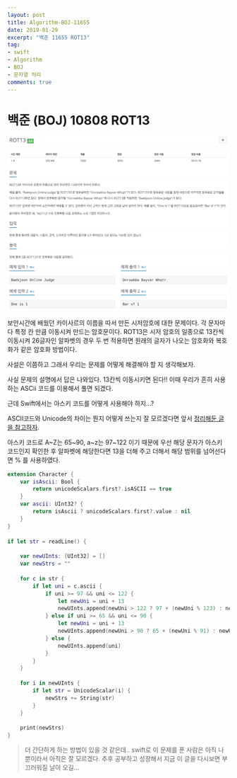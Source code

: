 ```yaml
---
layout: post
title: Algorithm-BOJ-11655
date: 2019-01-29
excerpt: "백준 11655 ROT13"
tag:
- swift
- Algorithm
- BOJ
- 문자열 처리
comments: true
---
```


# 백준 (BOJ) 10808 ROT13

<img src="../assets/img/posted/BOJ_11655.png">

보안시간에 배웠던 카이사르의 이름을 따서 만든 시저암호에 대한 문제이다. 각 문자마다 특정 칸 만큼 이동시켜 만드는 암호문이다. ROT13은 시저 암호의 일종으로 13칸씩 이동시켜 26글자인 알파벳의 경우 두 번 적용하면 원래의 글자가 나오는 암호화와 복호화가 같은 암호화 방법이다. 

사설은 이쯤하고 그래서 우리는 문제를 어떻게 해결해야 할 지 생각해보자. 

사실 문제의 설명에서 답은 나와있다. 13칸씩 이동시키면 된다!! 이때 우리가 흔히 사용하는 ASCii 코드를 이용해서 풀면 되겠다.

근데 Swift에서는 아스키 코드를 어떻게 사용해야 하지...?

ASCII코드와 Unicode의 차이는 뭔지 어떻게 쓰는지 잘 모르겠다면 앞서 [정리해둔 글을 참고하자]().

아스키 코드로 A~Z는 65~90, a~z는 97~122 이기 때문에 우선 해당 문자가 아스키 코드인지 확인한 후 알파벳에 해당한다면 13을 더해 주고 더해서 해당 범위를 넘어선다면 % 를 사용하였다.

~~~swift
extension Character {
    var isAscii: Bool {
        return unicodeScalars.first?.isASCII == true
    }
    var ascii: UInt32? {
        return isAscii ? unicodeScalars.first?.value : nil
    }
}

if let str = readLine() {

    var newUInts: [UInt32] = []
    var newStrs = ""

    for c in str {
        if let uni = c.ascii {
            if uni >= 97 && uni <= 122 {
                let newUni = uni + 13
                newUInts.append(newUni > 122 ? 97 + (newUni % 123) : newUni)
            } else if uni >= 65 && uni <= 90 {
                let newUni = uni + 13
                newUInts.append(newUni > 90 ? 65 + (newUni % 91) : newUni)
            } else {
                newUInts.append(uni)
            }
        }
    }

    for i in newUInts {
        if let str = UnicodeScalar(i) {
            newStrs += String(str)
        }
    }

    print(newStrs)
}
~~~

>더 간단하게 하는 방법이 있을 것 같은데.. swift로 이 문제를 푼 사람은 아직 나뿐이라서 아직은 잘 모르겠다. 추후 공부하고 성장해서 지금 이 글을 다시보면 부끄러워질 날이 오길...
